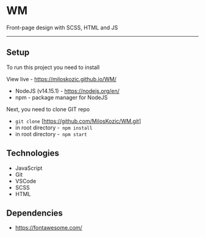 # WM
Front-page design with SCSS, HTML and JS


---
## Setup
To run this project you need to install

View live - https://miloskozic.github.io/WM/

* NodeJS (v14.15.1) - https://nodejs.org/en/
*  npm - package manager for NodeJS

Next, you need to clone GIT repo

* ``` git clone ``` [https://github.com/MilosKozic/WM.git]
* in root directory -``` npm install```
* in root directory -``` npm start```

## Technologies

* JavaScript
* Git
* VSCode
* SCSS
* HTML

## Dependencies

* https://fontawesome.com/